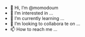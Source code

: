 - 👋 Hi, I’m @momodoum
- 👀 I’m interested in ...
- 🌱 I’m currently learning ...
- 💞️ I’m looking to collabora
te on ...
- 📫 How to reach me ...

<!---
momodoum/momodoum is a ✨ special ✨ repository because its `README.md` (this file) appears on your GitHub profile.
You can click the Preview link to take a look at your changes.
--->
